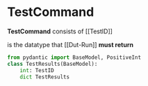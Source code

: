 # TestCommand
**TestCommand**  consists of 
[[TestID]]


is the datatype that [[Dut-Run]] **must return**

``` python
from pydantic import BaseModel, PositiveInt
class TestResults(BaseModel): 
	int: TestID
	dict TestResults
```